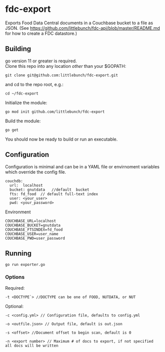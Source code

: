 # fdc-export
Exports Food Data Central documents in a Couchbase bucket to a file as JSON.  (See https://github.com/littlebunch/fdc-api/blob/master/README.md for how to create a FDC datastore.)    
## Building
go version 11 or greater is required.    
Clone this repo into any location *other* than your $GOPATH:   
```
git clone git@github.com:littlebunch/fdc-export.git
```
and cd to the repo root, e.g.:
```
cd ~/fdc-export
```
Initialize the module:     
```
go mod init github.com/littlebunch/fdc-export
```
Build the module:    
```
go get 
```
You should now be ready to build or run an executable.   

## Configuration
Configuration is minimal and can be in a YAML file or envirnoment variables which override the config file.   

```
couchdb:   
  url:  localhost   
  bucket: gnutdata   //default  bucket    
  fts: fd_food  // default full-text index   
  user: <your_user>    
  pwd: <your_password>    

```
      
Environment   
```
COUCHBASE_URL=localhost   
COUCHBASE_BUCKET=gnutdata   
COUCHBASE_FTSINDEX=fd_food   
COUCHBASE_USER=user_name   
COUCHBASE_PWD=user_password   
```
## Running
```
go run exporter.go
```
### Options   
Required:          
```
-t <DOCTYPE`> //DOCTYPE can be one of FOOD, NUTDATA, or NUT
```     
Optional:
```
-c <config.yml> // Configuration file, defaults to config.yml
```
```
-o <outfile.json> // Output file, default is out.json
```
```
-s <offset> //Document offset to begin scan, default is 0
```
```
-n <export number> // Maximum # of docs to export, if not specified all docs will be written
```

